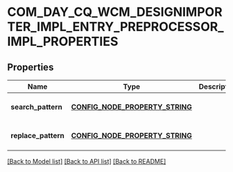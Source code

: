 # COM_DAY_CQ_WCM_DESIGNIMPORTER_IMPL_ENTRY_PREPROCESSOR_IMPL_PROPERTIES

## Properties
Name | Type | Description | Notes
------------ | ------------- | ------------- | -------------
**search_pattern** | [**CONFIG_NODE_PROPERTY_STRING**](configNodePropertyString.md) |  | [optional] [default to null]
**replace_pattern** | [**CONFIG_NODE_PROPERTY_STRING**](configNodePropertyString.md) |  | [optional] [default to null]

[[Back to Model list]](../README.md#documentation-for-models) [[Back to API list]](../README.md#documentation-for-api-endpoints) [[Back to README]](../README.md)


